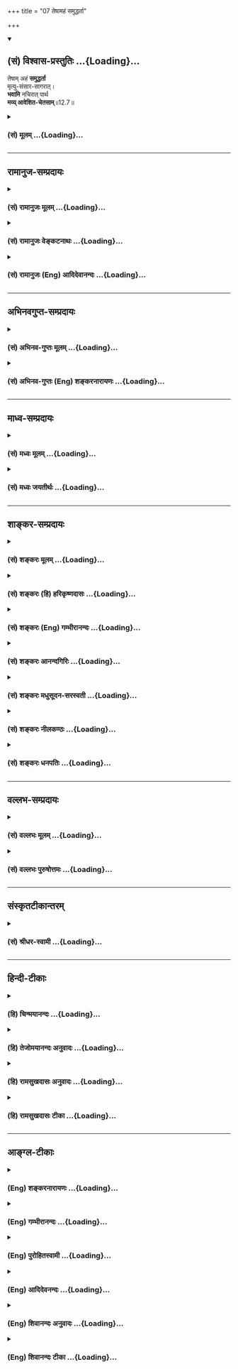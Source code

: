+++
title = "07 तेषामहं समुद्धर्ता"

+++
<div class="js_include" newlevelforh1="2" title="(सं) विश्वास-प्रस्तुतिः" unfilled url="/purANam_vaiShNavam/mahAbhAratam/06-bhIShma-parva/03-bhagavad-gItA-parva/saMskRtam/vishvAsa-prastutiH/12_bhakti-yogaH/07_teShAmahaM_samudd.md">
<details open><summary><h2>(सं) विश्वास-प्रस्तुतिः ...{Loading}...</h2></summary>

तेषाम् अहं **समुद्धर्ता**  
मृत्यु-संसार-सागरात्।  
**भवामि** नचिरात् पार्थ  
**मय्य् आवेशित-चेतसाम्**॥12.7॥
</details>
</div>
<div class="js_include collapsed" newlevelforh1="3" title="(सं) मूलम्" unfilled url="/purANam_vaiShNavam/mahAbhAratam/06-bhIShma-parva/03-bhagavad-gItA-parva/saMskRtam/mUlam/12_bhakti-yogaH/07_teShAmahaM_samudd.md">
<details><summary><h3>(सं) मूलम् ...{Loading}...</h3></summary>

तेषामहं समुद्धर्ता मृत्युसंसारसागरात्।  
भवामि नचिरात्पार्थ मय्यावेशितचेतसाम्।।12.7।।
</details>
</div>


_________________
## रामानुज-सम्प्रदायः
<div class="js_include collapsed" newlevelforh1="3" title="(सं) रामानुजः मूलम्" unfilled url="/purANam_vaiShNavam/mahAbhAratam/06-bhIShma-parva/03-bhagavad-gItA-parva/saMskRtam/rAmAnujaH/mUlam/12_bhakti-yogaH/07_teShAmahaM_samudd.md">
<details><summary><h3>(सं) रामानुजः मूलम् ...{Loading}...</h3></summary>

।।12.7।।**ये तु** लौकिकानि देहयात्राशेषभूतानि देहधारणार्थानि च अशनादीनि
**कर्माणि;** वैदिकानि च यागदानहोमतपःप्रभृतीनि **सर्वाणि** सकारणानि
सोद्देश्यानि अध्यात्मचेतसा **मयि संन्यस्य;** **मत्पराः**
मदेकप्राप्याः,**अनन्येन एव योगेन मां ध्यायन्तः उपासते;**
ध्यानार्चनप्रणामस्तुतिकीर्तनादीनि स्वयम् एव अत्यर्थप्रियाणि प्राप्यसमानि
कुर्वन्तो माम् उपासते इत्यर्थः। **तेषां** मत्प्राप्तिविरोधितया
मृत्युभूतान् **संसारा**ख्यात् **सागराद् अहम्** अचिरेण एव कालेन
**समुद्धर्ता भवामि।**

</details>
</div>
<div class="js_include collapsed" newlevelforh1="3" title="(सं) रामानुजः वेङ्कटनाथः" unfilled url="/purANam_vaiShNavam/mahAbhAratam/06-bhIShma-parva/03-bhagavad-gItA-parva/saMskRtam/rAmAnujaH/venkaTanAthaH/12_bhakti-yogaH/07_teShAmahaM_samudd.md">
<details><summary><h3>(सं) रामानुजः वेङ्कटनाथः ...{Loading}...</h3></summary>

।। 12.7ये तु सर्वाणि इति। देहयात्राशेषभूतानि कृष्यादीनिसकारणानि;
सन्ध्यावन्दनसहितानिसोद्देश्यानि स्वर्गाद्युद्देशेन
चोदितानि। अध्यात्मचेतसा आत्मनि परमात्मनि यच्चेतः; तदध्यात्मम् तेन चेतसा।
मत्पराः अहं परः परमप्राप्यं येषां ते मत्परा इति हृदि निधायमदेप्राकप्या
इत्युक्तम्। अनन्यप्रयोजनेनेति उपलक्षणं भगवद्ध्यानंसततं कीर्तयन्तः
\[9।14\] इत्याद्युक्तानाम्। भगवत्प्राप्त्युपाये प्रयोजनत्वधीर्भवति
तद्बुद्धेर्विधिरिति भावः। स्वयमेवेति -- न तु
फलापेक्षयेत्यर्थः। मृत्युभूतात्संसाराख्यादिति --
निषादस्थपतिन्यायात्समानाधिकरणसमास उचितः। हेयत्वार्थं च
विशेषणमत्रोपयुक्तमिति भावः। मत्प्राप्तिविरोधितयेति
मृत्युत्वोपचारनिमित्तम्। सत्यां हि भगवत्प्राप्तौ अमृतत्वम्। न इत्यस्य
व्यस्ततया क्रियान्वयभ्रमव्युदासायअचिरेणैव कालेन समुद्धर्तेत्यन्वय
उक्तः।  
  

</details>
</div>
<div class="js_include collapsed" newlevelforh1="3" title="(सं) रामानुजः (Eng) आदिदेवानन्दः" unfilled url="/purANam_vaiShNavam/mahAbhAratam/06-bhIShma-parva/03-bhagavad-gItA-parva/saMskRtam/rAmAnujaH/english/AdidevAnandaH/12_bhakti-yogaH/07_teShAmahaM_samudd.md">
<details><summary><h3>(सं) रामानुजः (Eng) आदिदेवानन्दः ...{Loading}...</h3></summary>

12.6 - 12.7 But those who, with a mind 'focused on Me,' the Supreme
Self, and 'intent upon Me,' namely, holding Me as their sole object,
dedicating to Me all their actions - i.e., including all worldly actions
like eating which are meant for supporting the body, as also Vedic rites
like sacrifices, gifts, fire-offerings, austerities etc., generally done
by worldly-minded people for other purposes - worship Me and meditate on
Me with exclusive devotion, namely, with devotion without any other
purpose, adoring Me by all such acts as meditation, worship,
prostration, praises and hymns which are by themselves exceedingly dear
to them and are eal to the end itself - to these I become soon their
saviour from the sea of Samsara which, on account of its being
antagonistic to the attainment of Myself, is deadly.

</details>
</div>


_________________
## अभिनवगुप्त-सम्प्रदायः
<div class="js_include collapsed" newlevelforh1="3" title="(सं) अभिनव-गुप्तः मूलम्" unfilled url="/purANam_vaiShNavam/mahAbhAratam/06-bhIShma-parva/03-bhagavad-gItA-parva/saMskRtam/abhinava-guptaH/mUlam/12_bhakti-yogaH/07_teShAmahaM_samudd.md">
<details><summary><h3>(सं) अभिनव-गुप्तः मूलम् ...{Loading}...</h3></summary>

।।12.6 -- 12.8।। येत्वित्यादि आस्थित इत्यन्तम्। प्रागुक्तोपदेशेन +++(S
प्रागुपदेशेन)+++ तु ये सर्वं मयि संन्यस्यन्ति; तेषामहं समुद्धर्त्ता
सकलविघ्नादिक्लेशेभ्यः। चेतस आवेशनं व्याख्यातम्। तथा च एष एवोत्तमो योगः;
अकृत्रिमत्त्वात्। तथा च मम स्तोत्रे -- विशिष्टकरणासनस्थितिसमाधिसंभावना  
  
विभाविततया यदा कमपि बोधमुल्लासयेत्।  
  
न सा तव सदोदिता स्वरसवाहिनी या चिति  
  
र्यतस्त्रितयसन्निधो स्फुटमिहापि संवेद्यते।। यदा तु विगतेन्धनः
स्ववशवर्त्तितां संश्रय  
  
न्नकृत्रिमसमुल्लसत्पुलककम्पबाष्पानुगः।  
  
शरीरनिरपेक्षतां स्फुटमुपाददानश्चितः  
  
स्वयं झगिति बुध्यते युगपदेव बोधानलः।  
  
तदैव तव देवि तद्वपुरुपाश्रयैर्वर्जितं ( -- वपुरुपाशयैर्वर्जितं N --
वपुरुपाशयैर्वर्जितं (श्रितैर्वर्जितं)  
  
महेशमवबुध्यते विवशपाशसंक्षोभकम्।।  
  
इत्यादि।

</details>
</div>
<div class="js_include collapsed" newlevelforh1="3" title="(सं) अभिनव-गुप्तः (Eng) शङ्करनारायणः" unfilled url="/purANam_vaiShNavam/mahAbhAratam/06-bhIShma-parva/03-bhagavad-gItA-parva/saMskRtam/abhinava-guptaH/english/shankaranArAyaNaH/12_bhakti-yogaH/07_teShAmahaM_samudd.md">
<details><summary><h3>(सं) अभिनव-गुप्तः (Eng) शङ्करनारायणः ...{Loading}...</h3></summary>

12.7 See Comment under 12.8

</details>
</div>


_________________
## माध्व-सम्प्रदायः
<div class="js_include collapsed" newlevelforh1="3" title="(सं) मध्वः मूलम्" unfilled url="/purANam_vaiShNavam/mahAbhAratam/06-bhIShma-parva/03-bhagavad-gItA-parva/saMskRtam/madhvaH/mUlam/12_bhakti-yogaH/07_teShAmahaM_samudd.md">
<details><summary><h3>(सं) मध्वः मूलम् ...{Loading}...</h3></summary>

।।12.6 -- 12.7।। मदुपासकानां भक्तानां न कश्चित्क्लेश इति दर्शयति -- ये
त्वित्यादिना। उक्तं च सौकरायणश्रुतौ -- उपासते ये पुरुषं
वासुदेवमव्यक्तादेरीप्सितं किन्नु तेषाम् इति। तेषामेकान्तिनः श्रेष्ठास्ते
चैवानन्यदेवताः। अहमेव गतिस्तेषां निराशीः कर्मकारिणाम् इति च मोक्षधर्मे
\[म.भा.12\]।

</details>
</div>
<div class="js_include collapsed" newlevelforh1="3" title="(सं) मध्वः जयतीर्थः" unfilled url="/purANam_vaiShNavam/mahAbhAratam/06-bhIShma-parva/03-bhagavad-gItA-parva/saMskRtam/madhvaH/jayatIrthaH/12_bhakti-yogaH/07_teShAmahaM_samudd.md">
<details><summary><h3>(सं) मध्वः जयतीर्थः ...{Loading}...</h3></summary>

।।12.6 -- 12.7।। नन्वव्यक्तोपासकानां क्लेशातिशयो गीतायां प्रतीयते;
भगवदुपासकानां तु तदभावो न प्रतीयते; अतस्तदेतत्सर्वमिति कथमुक्तं इत्यत आह
-- **मदुपासकानामि**ति। भक्तानां इत्यनेन,नान्यत्रात्यन्तमादर इति सूचयति।
अत्रअनन्येनैव योगेन इत्यादिनाविनाऽव्यक्तोपासनम् इत्येतत्प्रतीयते। उपासन
इत्येवोक्त्याऽतिशयोपासनाद्यभावः। न चिरात् इत्यनेन
तत्रापीत्यादिकम्। तेषामहं समुद्धर्ता भवामि \[12।1\] इत्यनेन
देवस्त्वित्यादिकं आगामिगीतावाक्यमपेक्ष्य प्राग्बुद्ध्यारोहाय तदुक्तमिति।
अत्र श्रुत्यादिसम्मतिं चाह -- **उक्तं चे**ति। तेषामार्तादीनां मध्ये गतिः
साधनादिसम्पादकः।

</details>
</div>


_________________
## शाङ्कर-सम्प्रदायः
<div class="js_include collapsed" newlevelforh1="3" title="(सं) शङ्करः मूलम्" unfilled url="/purANam_vaiShNavam/mahAbhAratam/06-bhIShma-parva/03-bhagavad-gItA-parva/saMskRtam/shankaraH/mUlam/12_bhakti-yogaH/07_teShAmahaM_samudd.md">
<details><summary><h3>(सं) शङ्करः मूलम् ...{Loading}...</h3></summary>

।।12.7।। --,**तेषां** मदुपासनैकपराणाम् **अहम्** ईश्वरः **समुद्धर्ता।**
कुतः इति आह -- **मृत्युसंसारसागरात्** मृत्युयुक्तः संसारः मृत्युसंसारः;
स एव सागर इव सागरः; दुस्तरत्वात्; तस्मात् मृत्युसंसारसागरात् अहं तेषां
समुद्धर्ता **भवामि न चिरात्।** किं तर्हि क्षिप्रमेव हे **पार्थ; मयि आवेशितचेतसां** मयि विश्वरूपे आवेशितं समाहितं चेतः येषां ते मय्यावेशितचेतसः तेषाम्।। 

</details>
</div>
<div class="js_include collapsed" newlevelforh1="3" title="(सं) शङ्करः (हि) हरिकृष्णदासः" unfilled url="/purANam_vaiShNavam/mahAbhAratam/06-bhIShma-parva/03-bhagavad-gItA-parva/saMskRtam/shankaraH/hindI/harikRShNadAsaH/12_bhakti-yogaH/07_teShAmahaM_samudd.md">
<details><summary><h3>(सं) शङ्करः (हि) हरिकृष्णदासः ...{Loading}...</h3></summary>

।।12.7।। उनका क्या होता है --, हे पार्थ मुझ विश्वरूप परमेश्वरमें ही जिनका
चित्त समाहित है ऐसे केवल एक मुझ परमेश्वरकी उपासनामें ही लगे हुए उन
भक्तोंका मैं ईश्वर उद्धार करनेवाला होता हूँ। किससे ( उनका उद्धार करते
हैं ) सो कहते हैं कि मृत्युयुक्त संसारसमुद्रसे। मृत्युयुक्त संसारका नाम
मृत्युसंसार है; वही पार उतरनेमें कठिन होनेके कारण सागरकी भाँति सागर है;
उससे मैं उनका विलम्बसे नहीं; किंतु शीघ्र ही उद्धार कर देता हूँ।

</details>
</div>
<div class="js_include collapsed" newlevelforh1="3" title="(सं) शङ्करः (Eng) गम्भीरानन्दः" unfilled url="/purANam_vaiShNavam/mahAbhAratam/06-bhIShma-parva/03-bhagavad-gItA-parva/saMskRtam/shankaraH/english/gambhIrAnandaH/12_bhakti-yogaH/07_teShAmahaM_samudd.md">
<details><summary><h3>(सं) शङ्करः (Eng) गम्भीरानन्दः ...{Loading}...</h3></summary>

12.7 O son of Prtha, tesam, for them who are solely devoted to
meditating on Me; avesita-cetasam mayi, who have their minds absorbed
in, fixed on, merged in, Me who am the Cosmic Person; aham, I, God;
bhavami, become; na cirat, without delay;-what then; soon indeed-the
samuddharta, Deliverer-. Wherefrom; In answer the Lord says,
mrtyu-samsara-sagarat, from the sea of the world which is fraught with
death. Samsara (world) fraught with mrtyu (death) is mrtyu-samsara. That
itself is like a sea, being difficult to cross. I become their deliverer
from that sea of transmigration which is fraught with death. Since this
is so, therefore,

</details>
</div>
<div class="js_include collapsed" newlevelforh1="3" title="(सं) शङ्करः आनन्दगिरिः" unfilled url="/purANam_vaiShNavam/mahAbhAratam/06-bhIShma-parva/03-bhagavad-gItA-parva/saMskRtam/shankaraH/AnandagiriH/12_bhakti-yogaH/07_teShAmahaM_samudd.md">
<details><summary><h3>(सं) शङ्करः आनन्दगिरिः ...{Loading}...</h3></summary>

।।12.7।। तेषां भगवद्ध्यायिनां किं फलतीति शङ्कामनुभाष्य फलमाह --
**तेषामित्यादिना।** समुद्धर्ता सम्यगूर्ध्वं नेता
ज्ञानावष्टम्भदानेनेत्यर्थः। मृत्युरज्ञानं मरणाद्यनर्थहेतुत्वात्तेन
कार्यतया युक्तः संसारः।

</details>
</div>
<div class="js_include collapsed" newlevelforh1="3" title="(सं) शङ्करः मधुसूदन-सरस्वती" unfilled url="/purANam_vaiShNavam/mahAbhAratam/06-bhIShma-parva/03-bhagavad-gItA-parva/saMskRtam/shankaraH/madhusUdana-sarasvatI/12_bhakti-yogaH/07_teShAmahaM_samudd.md">
<details><summary><h3>(सं) शङ्करः मधुसूदन-सरस्वती ...{Loading}...</h3></summary>

।।12.6 -- 12.7।। ननु फलैक्ये क्लेशाल्पत्वाधिक्याभ्यामुत्कर्षनिष्कर्षौ
स्यातां तदेव तु नास्ति। निर्गुणब्रह्मविदां हि
फलमविद्यातत्कार्यनिवृत्त्या निर्विशेषपरमानन्दबोधब्रह्मरूपता
सगुणब्रह्मविदां त्वधिष्ठानप्रमाया
अभावेनाविद्यानिवृत्त्यभावादैश्वर्यविशेषः कार्यब्रह्मलोकगतानां फलम्। अतः
फलाधिक्यार्थमायासाधिक्यं न न्यूनतामापादयतीति चेत् न। सगुणोपासनया
निरस्तसर्वप्रतिबन्धानां विना गुरूपदेशं विना च
श्रवणमनननिदिध्यासनाद्यावृत्तिक्लेशं स्वयमाविर्भूतेन
वेदान्तवाक्येनेश्वरप्रसादसहकृतेन
तत्त्वज्ञानोदयादविद्यातत्कार्यनिवृत्त्या ब्रह्मलोक ऐश्वर्यभोगान्ते
निर्गुणविद्याफलपरमकैवल्योपपत्तेःस एतस्माज्जीवघनात्परात्परं पुरिशयं
पुरुषमीक्षते इति श्रुतेः संप्राप्तहिरण्यगर्भैश्वर्यः भोगान्ते
एतस्माज्जीवघनात्ससर्वजीवसमष्टिरूपात्पराच्छ्रेष्ठात् हिरण्यगर्भात्परं
विलक्षणं श्रेष्ठं च पुरिशयं स्वहृदयगुहानिविष्टं पुरुषं पूर्णं
प्रत्यगभिन्नमद्वितीयं परमात्मानमीक्षते स्वयमाविर्भूतेन वेदान्तप्रमाणेन
साक्षात्करोति तावता च मुक्तो भवतीत्यर्थः। तथाच विनापि प्रागुक्तक्लेशेन
सगुणब्रह्मविदामीश्वरप्रसादेन निर्गुणब्रह्मविद्याफलप्राप्तिरितीममर्थमाह
द्वाभ्याम् -- ये त्वित्यादिना। तुशब्द उक्ताशङ्कानिवृत्त्यर्थः। ये
सर्वाणि कर्माणि मयि सगुणे वासुदेवे संन्यस्य समर्प्य मत्परा अहं भगवान्
वासुदेव एव परः प्रकृष्टप्रीतिविषयो येषां ते तथा सन्तोऽनन्येनैव योगेन न
विद्यते मां भगवन्तं मुक्त्वाऽन्यदालम्बनं यस्य तादृशेनैव योगेन समाधिना
एकान्तभक्तियोगापरनाम्ना मां भगवन्तं वासुदेवं
सकलसौन्दर्यसारनिधानमानन्दघनविग्रहं द्विभुजं चतुर्भुजं वा
समस्तजनमनोमोहिनीं मुरलीमतिमनोहरैः सप्तभिः स्वरैरापूरयन्तं
वा,दरकमलकौमोदकीरथाङ्गसङ्गिपाणिपल्लवं वा नरसिंहत्वादिरूपं वा परमकारुणिकं
सुन्दरसुन्दरं श्रीमद्रघुनन्दनरूपं वराहादिरूपं वा यथादर्शितविश्वरूपं वा
ध्यायन्तश्चिन्तयन्त उपासते समानाकारमविच्छिन्नं चित्तवृत्तिप्रवाहं
संतन्वते समीपवर्तितया आसते तिष्ठन्ति वा तेषां मय्याववेशितचेतसां मयि
यथोक्ते आवेशितमेकाग्रतया प्रवेशितं चेतो यैस्तेषामहं सततोपासितो भगवान्
मृत्युसंसारसागरात् मृत्युयुक्तो यः संसारः मिथ्याज्ञानतत्कार्यप्रपञ्चः स
एव सागर इव दुरुत्तरस्तस्मात्समुद्धर्ता सम्यगनायासेन उदूर्ध्वे
सर्वबाधावधिभूते शुद्धे ब्रह्मणि धर्ता धारयिता ज्ञानावष्टम्भदानेन भवामि
नचिरात् क्षिप्रमेव तस्मिन्नेव जन्मनि। हे पार्थेति संबोधनमाश्वासार्थम्।

</details>
</div>
<div class="js_include collapsed" newlevelforh1="3" title="(सं) शङ्करः नीलकण्ठः" unfilled url="/purANam_vaiShNavam/mahAbhAratam/06-bhIShma-parva/03-bhagavad-gItA-parva/saMskRtam/shankaraH/nIlakaNThaH/12_bhakti-yogaH/07_teShAmahaM_samudd.md">
<details><summary><h3>(सं) शङ्करः नीलकण्ठः ...{Loading}...</h3></summary>

।।12.7।। तेषां ध्यायिनां नचिराच्छीघ्रमेवाहं समुद्धर्ता समुद्धरणकर्ता।
यतस्ते मयि सगुणे विश्वरूपे आवेशितचेतसो भवन्ति अतो व्यक्तासक्ता अपि
शीघ्रमेव परं पदमारोढुमर्हा इति नाव्यक्तेऽत्यन्ताभिनिवेष्टव्यमिति भावः।

</details>
</div>
<div class="js_include collapsed" newlevelforh1="3" title="(सं) शङ्करः धनपतिः" unfilled url="/purANam_vaiShNavam/mahAbhAratam/06-bhIShma-parva/03-bhagavad-gItA-parva/saMskRtam/shankaraH/dhanapatiH/12_bhakti-yogaH/07_teShAmahaM_samudd.md">
<details><summary><h3>(सं) शङ्करः धनपतिः ...{Loading}...</h3></summary>

।।12.6 -- 12.7।। अक्षरोपासका मामेव प्राप्नुवन्तीत्युक्त्या तेषां
साक्षात्स्वप्राप्तियोग्यत्वमुक्तं ये तु पूर्वे ते तु
बहुश्रवणादिनाधिकतरक्लेशमन्तरेणैव मद्दत्तज्ञानेन संसारान्मुच्यन्त
इत्याशयेनाह -- ये त्विति द्वाभ्याम्। ये तु सगुणोपासकाः सर्वाणि कर्माणि
मय परमेश्वरे संन्यस्य समर्प्य अहं परः परमपुरुषार्थत्वेनोपास्यो येषां ते
मत्पराः न स्वर्गादिपरा एतादृशाः सन्तोऽनन्येनैव योगेन न विद्यते विश्वरुपं
देवमात्मानमीश्वरमनन्तगुणनिधिं तत्तद्रूपेण भूतलेऽवतीर्णं
मुक्त्वान्यदालम्बनं यस्य तेन योगेन समाधिना मां ध्यायन्तश्चिन्तयन्त
उपासते मयि परमेश्वरे विश्वरुपे आवेशितं प्रवेशितं चित्तं येषां तेषां
नचिरात् शीघ्रमेव मृत्युयुक्तात्संसारसमुद्रादहमुद्धर्ता भवामि।
अनन्यभक्त्या संतुष्टः मन् बुद्धियोगं दत्त्वा
मूलाज्ञानसहिततत्कार्यरुपात्संसारादुद्धरामीत्यभिप्रायः। तदुक्तंमच्चित्ता
मद्गतप्राणा बोधयन्तः परस्परम्। कथयन्तश्च मां नित्यं तुष्यन्ति च रमन्ति
च। तेषां सततयुक्तानां भजतां प्रीतिपूर्वकम्। ददामि बुद्धियोगं तं येन
मामुपयान्ति ते। हे पार्थेति संबोधयन् यथा पृथासुतानां भवतां भक्त्या
वशीकृतस्तत्तत्संकटादुद्धर्ता तथेति ध्वनयति।

</details>
</div>


_________________
## वल्लभ-सम्प्रदायः
<div class="js_include collapsed" newlevelforh1="3" title="(सं) वल्लभः मूलम्" unfilled url="/purANam_vaiShNavam/mahAbhAratam/06-bhIShma-parva/03-bhagavad-gItA-parva/saMskRtam/vallabhaH/mUlam/12_bhakti-yogaH/07_teShAmahaM_samudd.md">
<details><summary><h3>(सं) वल्लभः मूलम् ...{Loading}...</h3></summary>

।।12.7।। तेषां तादृशानामहं तत्सन्बध्येवाहमित्यर्थःअहं भक्तपराधीनो
ह्यस्वतन्त्र इव द्विज। वशे कुर्वन्ति मां भक्त्या सत्सि्त्रयः सत्पतिं यथा
\[भाग.9।4।63\] इति वाक्यात्। न च तादृशानां कथं समुद्धारः
सोपाधिभावनिदर्शनादिति वाच्यम् मन्निष्ठत्वेन निर्गुणत्वादित्याह --
मय्यावेशितचेतसामचिरेण समुद्धर्त्ता भवामीति मयि तथा भावकारणे
वस्तुशक्तिरेवोद्धारिकान मय्यावेशितधियां कामः कामाय कल्पते इति वाक्यात्।
न च तथात्वे तथाभूतानां सोपाधिकभक्तिमत्त्वं सगुणत्वापादकमिति शङ्क्यम्
भगवद्रूपत्वेन तत्कामस्य निर्बीजत्वनिदर्शनात्। अतएवोक्तं भगवता -- केवलेन
हि भावेन गोप्या गावो नगा मृगाः। येऽन्ये मूढधियो नागाः सिद्धा
मामीयुरञ्जसा \[भाग.11।12।8\] इतिमन्निष्ठं निर्गुणं मतं इति च। अन्यथा
सोपाधिकत्वेन विघातकत्वेन च कामस्य तत्र सत्त्वाद्भगवत्प्राप्तिर्नोक्ता
स्यादित्युपरम्यते। इदं च विशेषतः श्रीमत्प्रभुचरणैः स्पष्टीकृतमेवेति
ततोऽवसेयम्।

</details>
</div>
<div class="js_include collapsed" newlevelforh1="3" title="(सं) वल्लभः पुरुषोत्तमः" unfilled url="/purANam_vaiShNavam/mahAbhAratam/06-bhIShma-parva/03-bhagavad-gItA-parva/saMskRtam/vallabhaH/puruShottamaH/12_bhakti-yogaH/07_teShAmahaM_samudd.md">
<details><summary><h3>(सं) वल्लभः पुरुषोत्तमः ...{Loading}...</h3></summary>

  
  
।।12.7।। हे पार्थ मद्भक्त मयि आ समन्तात् सर्वभावेनाऽऽवेशितं चेतो येषां
तेषां मृत्युसंसारसागरात् वारंवारं मरणधर्मयुक्तशरीरप्रापकरूपात्
अलौकिकभजनौपयिक स्वरूपदानेन उद्धर्ता। न चिरात् शीघ्रमेवाऽहं भवामि;,ध्याने
मूर्तौ वा प्रकटो भवामीत्यर्थः।  
  

</details>
</div>


_________________
## संस्कृतटीकान्तरम्
<div class="js_include collapsed" newlevelforh1="3" title="(सं) श्रीधर-स्वामी" unfilled url="/purANam_vaiShNavam/mahAbhAratam/06-bhIShma-parva/03-bhagavad-gItA-parva/saMskRtam/shrIdhara-svAmI/12_bhakti-yogaH/07_teShAmahaM_samudd.md">
<details><summary><h3>(सं) श्रीधर-स्वामी ...{Loading}...</h3></summary>

।।12.7।। **तेषामिति।** एवं मय्यावेशितं चेतो यैस्तेषां
मृत्युयुक्तात्संसारसागरादहं सम्यगुद्धर्ता अचिरेणैव भवामि।

</details>
</div>


_________________
## हिन्दी-टीकाः
<div class="js_include collapsed" newlevelforh1="3" title="(हि) चिन्मयानन्दः" unfilled url="/purANam_vaiShNavam/mahAbhAratam/06-bhIShma-parva/03-bhagavad-gItA-parva/hindI/chinmayAnandaH/12_bhakti-yogaH/07_teShAmahaM_samudd.md">
<details><summary><h3>(हि) चिन्मयानन्दः ...{Loading}...</h3></summary>

।।12.7।। यहाँ भगवान् श्रीकृष्ण सगुणोपासकों के लिए श्रद्धापूर्वक अनुष्ठेय
गुणों अथवा नियमों का वर्णन करते हुए यह आश्वासन देते हैं कि निष्ठावान्
साधकों का; इस संसारसागर से; उद्धार स्वयं भगवान् ही करेंगे। इन नियमों का
सावधानीपूर्वक अध्ययन करने पर यह ज्ञात होगा कि किस प्रकार साधक के मन का
शनैशनै विकास होकर वह दिव्य और श्रेष्ठ पद को प्राप्त होता है; जिसके
पश्चात् उसे किसी प्रकार की बाह्य सहायता की अपेक्षा नहीं रह जाती है।
प्रारम्भ में; साधक को साधनाभ्यास करने के लिए आवश्यक आत्मविश्वास को पाने
के लिए अपने गुरु से आश्वासन तथा प्रोत्साहन की आवश्यकता होती है। जो समस्त
कर्मों को मुझे अर्पण करते हैं किसी संस्था; या आदर्श अथवा राजसत्ता के लिए
समस्त कर्मों को अर्पण करने या संन्यास करने का अर्थ है; अपनी व्यक्तिगत
सीमाओं को नष्ट करना तथा अपने आदर्श से तादात्म्य रखना। इस प्रकार; एक अन्य
नागरिक; विदेशों में स्वराष्ट्र के राजदूत के रूप में एक शक्तिशाली
व्यक्तित्व रखता है क्योंकि वह अपने भाषण; कर्म और विचारों के द्वारा
सम्पूर्ण राष्ट्र का प्रतिनिधित्व करता है। इसी प्रकार; जब कोई भक्त अपने
आप को पूर्णत ईश्वर के चरणों में अर्पण कर देता है; और फिर ईश्वर के दूत
अथवा ईश्वरी संकल्प के प्रतिनिधित्व के रूप में कार्य करता है; तब वह दैवी
शक्ति से सम्पन्न हो जाता है। उसे अपने प्रत्येक कार्य में ही परमात्मा की
उपस्थिति और अनुग्रह का भान बना रहता है। जो मुझे ही परम लक्ष्य समझता है एक
नर्तकी को कभी साथ के मृदंग के ताल और लय का विस्मरण नहीं होता। एक
संगीतज्ञ को तानपूरे की श्रुति का भान सदा बना रहता है। इसी प्रकार; एक
भक्त को उपदेश दिया जाता है कि वह ईश्वर को ही अपने जीवन का परम लक्ष्य
माने और जीवन में सदैव उसे ही प्राप्त करने का प्रयत्न करे। धर्म को
अतिरिक्तसमय का एक मनोरंजन अथवा दैनिक कार्यों से क्षणभर की मुक्ति का साधन
नहीं समझना चाहिए। सारांश में; हमें यह उपदेश दिया जाता है कि सांस्कृतिक
पूर्णत्व के उच्चतर शिखरों पर आरोहण करने के लिए आवश्यक है कि हम अपने जीवन
के सम्पर्कों; व्यवहारों एवं अनुभवों का उपयोग उस परमात्मा की उपल्ाब्धि के
लिए करे जिसकी उपासना हम उसके सगुण साकार रूप में करते हैं। अनन्ययोग के
द्वारा वे सभी प्रयत्न योग कहलाते हैं; जिनके द्वारा हम अपने मन का
तादात्म्य अपने पूर्णत्व के लक्ष्य के साथ स्थापित कर सकते हैं। अपने मन को
उसके वर्तमान विक्षेपों तथा अपव्ययी प्रवृत्तियों से ऊँचा उठाकर विशाल
आनन्द और पूर्ण ज्ञान के श्रेष्ठतर लक्ष्य की ओर प्रवृत्त करना ही योग है।
यह शक्ति हम सबमें निहित है और उसका सदैव हम उपयोग भी कर रहे हैं। परन्तु
योग का परिणाम इस बात पर निर्भर करता है कि कौनसे लक्ष्य की ओर हम अग्रसर
हो रहे हैं। दुर्भाग्य से; प्राय हमारा लक्ष्य दिव्य नहीं होता है केवल
वैषयिकआनन्द के लिए ही प्रयत्न करना भोग है; योग नहीं। सामान्यत; हमारा
लक्ष्य निरन्तर परिवर्तित होता रहता है; और इस कारण सतत संघर्षरत होने पर
भी हम किसी भी निश्चित स्थान को नहीं पहुंचते हैं। यदि छुट्टियां बिताने के
लिए किसी व्यक्ति के मन में दो स्थान हैं; परन्तु वह अपना गन्तव्य ही
निश्चित नहीं कर पाता है; तो वह कहीं भी नहीं पहुंच सकता । वह व्यर्थ ही
अपनी शक्ति और समय का अपव्यय करेगा। यहाँ प्रयुक्त अनन्ययोग शब्द का
तात्पर्य यह है कि जिसमें साधक का लक्ष्य निश्चित और स्थिर है तथा उसके मन
में लक्ष्य के प्रति अन्य भाव नहीं है अर्थात् जिसमें साधक और साध्य का
एकत्व है। यहाँ ध्यान देने योग्य बात यह है कि हमारे मन का विघटन लक्ष्य के
प्रति अन्य भाव के कारण हो सकता है; और ध्येय को त्यागकर अन्य विषयों में
मन के विचरण के कारण भी हो सकता है। इस प्रकार जो भक्तजन (क) सब कर्मों का
संन्यास मुझमें करते हैं; (ख) जो मुझे ही परम लक्ष्य मानते हैं; और (ग) जो
अनन्ययोग से उपासना ध्यान करते हैं; वे मेरे उत्तम भक्त हैं। यह पहले भी
कहा जा चुका है कि उपासना का वास्तविक अर्थ है लक्ष्य के साथ तादात्म्य
करने का प्रयत्न करके तत्स्वरूप ही बन जाना। यही साधक का लक्ष्य है और इसी
में उसकी कृत्कृत्यता है। भगवान् श्रीकृष्ण आश्वासन देते हैं कि उक्त गुणों
से सम्पन्न साधकों को ध्यानाभ्यास के समय इस बात की चिन्ता करने की
आवश्यकता नहीं है कि किस प्रकार वे अपने दुख विक्षेप और अपूर्णताओं के परे
जा सकते हैं क्योंकि; मैं उनका उद्धारकर्ता बनूंगा। यह स्वयं भगवान् का
दिया हुआ वचन है। यह संभव है कि वर्षों की दीर्घकालीन साधना के पश्चात् भी
यदि साधक आत्मानुभव के कहीं समीप भी नहीं पहुंचे; तो वे अधीर हो जायेंगे।
अत भगवान् का आश्वासन आवश्यक है। भगवान् यहाँ यह भी वचन देते हैं कि शीघ्र
ही मैं उनका उद्धारकर्ता बनूंगा। जिनका मन मुझमें स्थित है सामान्यत मन अपनी
ध्येय वस्तु का आकार ग्रहण करता है। जब निरन्तर साधना के फलस्वरूप विजातीय
प्रवृत्तियों का सर्वथा त्यागकर सजातीय वृत्ति प्रवाह को बनाये रखने की
क्षमता साधक में आ जाती है; तब उसका मन अनन्त ब्रह्मरूप ही बन जाता है। यह
मन ही है; जो हमारे जीवभाव के परिच्छेदों का आभास निर्माण करता है; और यही
मन अपने अनन्तत्व का आत्मरूप से साक्षात् अनुभव भी करता है। बन्धन और मोक्ष
दोनों मन के ही हैं। आत्मा तो नित्यमुक्त है; कदापि बद्ध नहीं।

</details>
</div>
<div class="js_include collapsed" newlevelforh1="3" title="(हि) तेजोमयानन्दः अनुवादः" unfilled url="/purANam_vaiShNavam/mahAbhAratam/06-bhIShma-parva/03-bhagavad-gItA-parva/hindI/tejomayAnandaH/anuvAdaH/12_bhakti-yogaH/07_teShAmahaM_samudd.md">
<details><summary><h3>(हि) तेजोमयानन्दः अनुवादः ...{Loading}...</h3></summary>

।।12.7।। हे पार्थ ! जिनका चित्त मुझमें ही स्थिर हुआ है ऐसे भक्तों का मैं
शीघ्र ही मृत्युरूप संसार सागर से उद्धार करने वाला होता हूँ।।

</details>
</div>
<div class="js_include collapsed" newlevelforh1="3" title="(हि) रामसुखदासः अनुवादः" unfilled url="/purANam_vaiShNavam/mahAbhAratam/06-bhIShma-parva/03-bhagavad-gItA-parva/hindI/rAmasukhadAsaH/anuvAdaH/12_bhakti-yogaH/07_teShAmahaM_samudd.md">
<details><summary><h3>(हि) रामसुखदासः अनुवादः ...{Loading}...</h3></summary>

।।12.7।। हे पार्थ ! मेरेमें आविष्ट चित्तवाले उन भक्तोंका मैं मृत्युरूप
संसार-समुद्रसे शीघ्र ही उद्धार करनेवाला बन जाता हूँ।

</details>
</div>
<div class="js_include collapsed" newlevelforh1="3" title="(हि) रामसुखदासः टीका" unfilled url="/purANam_vaiShNavam/mahAbhAratam/06-bhIShma-parva/03-bhagavad-gItA-parva/hindI/rAmasukhadAsaH/TIkA/12_bhakti-yogaH/07_teShAmahaM_samudd.md">
<details><summary><h3>(हि) रामसुखदासः टीका ...{Loading}...</h3></summary>

।।12.7।।***व्याख्या--*'तेषामहं समुद्धर्ता ৷৷. मय्यावेशितचेतसाम्'--**जिन
साधकोंका लक्ष्य, उद्देश्य, ध्येय,भगवान् ही बन गये हैं और जिन्होंने
भगवान्में ही अनन्य प्रेमपूर्वक अपने चित्तको लगा दिया है तथा जो स्वयं भी
भगवान्में ही लग गये हैं, उन्हींके लिये यहाँ '**मय्यावेशितचेतसाम्'** पद
आया है।

</details>
</div>


_________________
## आङ्ग्ल-टीकाः
<div class="js_include collapsed" newlevelforh1="3" title="(Eng) शङ्करनारायणः" unfilled url="/purANam_vaiShNavam/mahAbhAratam/06-bhIShma-parva/03-bhagavad-gItA-parva/english/shankaranArAyaNaH/12_bhakti-yogaH/07_teShAmahaM_samudd.md">
<details><summary><h3>(Eng) शङ्करनारायणः ...{Loading}...</h3></summary>

12.7. Of them, having their mind completely entered in Me, I become,
before long, a redeemer from the ocean of the death-cycle, O son of
Prtha !

</details>
</div>
<div class="js_include collapsed" newlevelforh1="3" title="(Eng) गम्भीरानन्दः" unfilled url="/purANam_vaiShNavam/mahAbhAratam/06-bhIShma-parva/03-bhagavad-gItA-parva/english/gambhIrAnandaH/12_bhakti-yogaH/07_teShAmahaM_samudd.md">
<details><summary><h3>(Eng) गम्भीरानन्दः ...{Loading}...</h3></summary>

12.7 O son of Prtha, for them who have their minds absorbed in Me, I
become, without delay, the Deliverer from the sea of the world which is
fraught with death.

</details>
</div>
<div class="js_include collapsed" newlevelforh1="3" title="(Eng) पुरोहितस्वामी" unfilled url="/purANam_vaiShNavam/mahAbhAratam/06-bhIShma-parva/03-bhagavad-gItA-parva/english/purohitasvAmI/12_bhakti-yogaH/07_teShAmahaM_samudd.md">
<details><summary><h3>(Eng) पुरोहितस्वामी ...{Loading}...</h3></summary>

12.7 O Arjuna! I rescue them from the ocean of life and death, for their
minds are fixed on Me.

</details>
</div>
<div class="js_include collapsed" newlevelforh1="3" title="(Eng) आदिदेवनन्दः" unfilled url="/purANam_vaiShNavam/mahAbhAratam/06-bhIShma-parva/03-bhagavad-gItA-parva/english/AdidevanandaH/12_bhakti-yogaH/07_teShAmahaM_samudd.md">
<details><summary><h3>(Eng) आदिदेवनन्दः ...{Loading}...</h3></summary>

12.7 Of those whose minds are thus focused on Me, I become soon their
saviour from the ocean of mortal life.

</details>
</div>
<div class="js_include collapsed" newlevelforh1="3" title="(Eng) शिवानन्दः अनुवादः" unfilled url="/purANam_vaiShNavam/mahAbhAratam/06-bhIShma-parva/03-bhagavad-gItA-parva/english/shivAnandaH/anuvAdaH/12_bhakti-yogaH/07_teShAmahaM_samudd.md">
<details><summary><h3>(Eng) शिवानन्दः अनुवादः ...{Loading}...</h3></summary>

12.7 To those whose minds are set on Me, O Arjuna, verily I become ere
long the saviour out of the ocean of Samsara.

</details>
</div>
<div class="js_include collapsed" newlevelforh1="3" title="(Eng) शिवानन्दः टीका" unfilled url="/purANam_vaiShNavam/mahAbhAratam/06-bhIShma-parva/03-bhagavad-gItA-parva/english/shivAnandaH/TIkA/12_bhakti-yogaH/07_teShAmahaM_samudd.md">
<details><summary><h3>(Eng) शिवानन्दः टीका ...{Loading}...</h3></summary>

12.7 तेषाम् for them; अहम् I; समुद्धर्ता the saviour; मृत्युसंसारसागरात्
out of the ocean of the mortal Samsara; भवामि (I) become; नचिरात् ere
long; पार्थ O Arjuna; मयि in Me; आवेशितचेतसाम् of those whose minds are
set.Commentary Mortal Samsara The round of birth and death. The devotee
who does total; unconditional; and ungrudging selfsurrender to the Lord;
who places himself completely at the mercy of the Lord; and who fixes of
actions by offering them to the Lord and who thus destroys any power in
the actions to bear fruit; and who has abandoned even the idea of
liberation; is soon lifted by the Lord from the mortal plane to the
abode of Immortality.I redeem such persons who have become Macchitta
i.e.; mind united with Me; from the ocean of the mortal world or worldly
life; without delay. (Cf.X.10.11XII.6and7)

</details>
</div>
